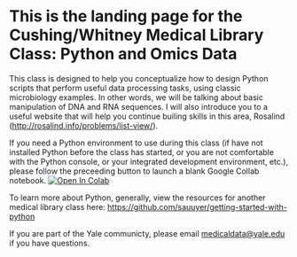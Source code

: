 # This is the landing page for the Cushing/Whitney Medical Library Class: Python and Omics Data

This class is designed to help you conceptualize how to design Python scripts that perform useful data processing tasks, using classic microbiology examples. In other words, we will be talking about basic manipulation of DNA and RNA sequences. I will also introduce you to a useful website that will help you continue builing skills in this area, Rosalind (http://rosalind.info/problems/list-view/). 

If you need a Python environment to use during this class (if have not installed Python before the class has started, or you are not comfortable with the Python console, or your integrated development environment, etc.), please follow the preceeding button to launch a blank Google Collab notebook.
[![Open In Colab](https://colab.research.google.com/assets/colab-badge.svg)](https://github.com/sauuyer/python-and-omics-data/master/workbook-python-and-omics-data.ipynb) 

To learn more about Python, generally, view the resources for another medical library class here: https://github.com/sauuyer/getting-started-with-python

If you are part of the Yale communicty, please email medicaldata@yale.edu if you have questions.
